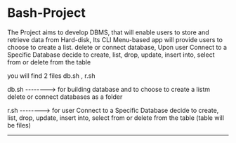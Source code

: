 # Bash-Project
The Project aims to develop DBMS, that will enable users to store and retrieve data from Hard-disk,
Its CLI Menu-based app will provide users to choose to create a list. delete or connect database, 
Upon user Connect to a Specific Database decide to create, list, drop, update, insert into, select from or delete from the table 

you will find 2 files db.sh , r.sh

db.sh --------> for building database and to choose to create a listm delete or connect databases as a folder 

r.sh  --------> for  user Connect to a Specific Database decide to create, list, drop, update, insert into, select from or delete from the table (table will be files)


--------------------------------------------------------------------------------------------------
